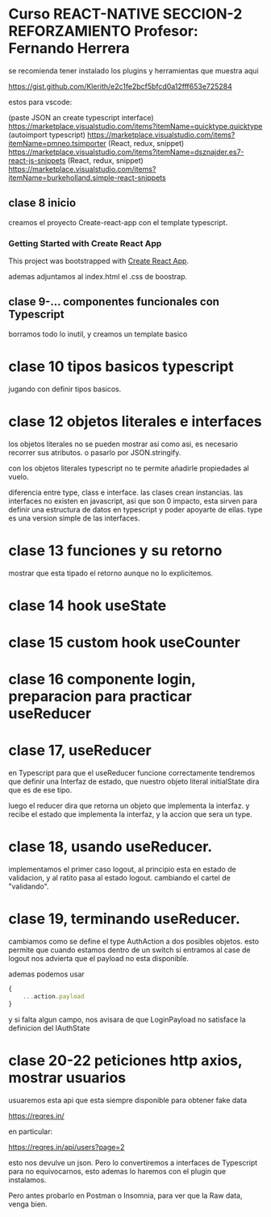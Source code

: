 # Curso REACT-NATIVE SECCION-2 REFORZAMIENTO Profesor: Fernando Herrera

se recomienda tener instalado los plugins y herramientas que muestra aqui

https://gist.github.com/Klerith/e2c1fe2bcf5bfcd0a12fff653e725284


estos para vscode:

(paste JSON an create typescript interface) https://marketplace.visualstudio.com/items?itemName=quicktype.quicktype
(autoimport typescript) https://marketplace.visualstudio.com/items?itemName=pmneo.tsimporter
(React, redux, snippet) https://marketplace.visualstudio.com/items?itemName=dsznajder.es7-react-js-snippets
(React, redux, snippet) https://marketplace.visualstudio.com/items?itemName=burkeholland.simple-react-snippets 

## clase 8 inicio

creamos el proyecto Create-react-app con el template typescript.
### Getting Started with Create React App
This project was bootstrapped with [Create React App](https://github.com/facebook/create-react-app).

ademas adjuntamos al index.html el .css de boostrap.

## clase 9-... componentes funcionales con Typescript
borramos todo lo inutil, y creamos un template basico

# clase 10 tipos basicos typescript
jugando con definir tipos basicos.

# clase 12 objetos literales e interfaces

los objetos literales no se pueden mostrar asi como asi, es necesario recorrer sus atributos. o pasarlo por JSON.stringify.

con los objetos literales typescript no te permite añadirle propiedades al vuelo.

diferencia entre type, class e interface.
las clases crean instancias.
las interfaces no existen en javascript, asi que son 0 impacto, esta sirven para definir una estructura de datos en typescript y poder apoyarte de ellas.
type es una version simple de las interfaces.

# clase 13 funciones y su retorno
mostrar que esta tipado el retorno aunque no lo explicitemos.

# clase 14 hook useState

# clase 15 custom hook useCounter

# clase 16 componente login, preparacion para practicar useReducer

# clase 17, useReducer

en Typescript para que el useReducer funcione correctamente tendremos que definir
una Interfaz de estado, que nuestro objeto literal initialState dira que es de ese tipo.

luego el reducer dira que retorna un objeto que implementa la interfaz.
y recibe el estado que implementa la interfaz, y la accion que sera un type.

# clase 18, usando useReducer.
implementamos el primer caso logout, al principio esta en estado de validacion, y al ratito pasa al estado logout.
cambiando el cartel de "validando".

# clase 19, terminando useReducer.

cambiamos como se define el type AuthAction a dos posibles objetos.
esto permite que cuando estamos dentro de un switch si entramos al case de logout nos advierta que el payload no esta disponible.

ademas podemos usar 
```js
{
    ...action.payload
}
```
y si falta algun campo, nos avisara de que LoginPayload no satisface la definicion del IAuthState

# clase 20-22 peticiones http axios, mostrar usuarios

usuaremos esta api que esta siempre disponible para obtener fake data

https://reqres.in/

en particular:

https://reqres.in/api/users?page=2

esto nos devulve un json. Pero lo convertiremos a interfaces de Typescript para no equivocarnos, esto ademas lo haremos con el plugin que instalamos.

Pero antes probarlo en Postman o Insomnia, para ver que la Raw data, venga bien.

